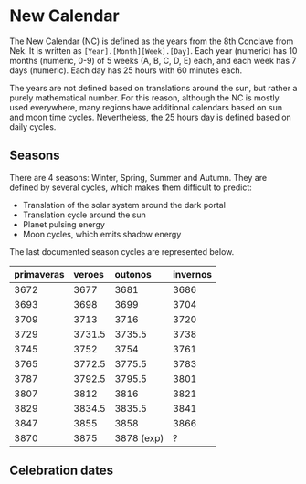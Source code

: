 # New Calendar

The New Calendar (NC) is defined as the years from the 8th Conclave from Nek. It is written as `[Year].[Month][Week].[Day]`. Each year (numeric) has 10 months (numeric, 0-9) of 5 weeks (A, B, C, D, E) each, and each week has 7 days (numeric). Each day has 25 hours with 60 minutes each.

The years are not defined based on translations around the sun, but rather a purely mathematical number. For this reason, although the NC is mostly used everywhere, many regions have additional calendars based on sun and moon time cycles. Nevertheless, the 25 hours day is defined based on daily cycles.

## Seasons

There are 4 seasons: Winter, Spring, Summer and Autumn. They are defined by several cycles, which makes them difficult to predict:
- Translation of the solar system around the dark portal
- Translation cycle around the sun
- Planet pulsing energy
- Moon cycles, which emits shadow energy

The last documented season cycles are represented below.

| primaveras | veroes | outonos    | invernos |
|:-----------|:-------|:-----------|:---------|
|       3672 |   3677 |       3681 |     3686 |
|       3693 |   3698 |       3699 |     3704 |
|       3709 |   3713 |       3716 |     3720 |
|       3729 | 3731.5 |     3735.5 |     3738 |
|       3745 |   3752 |       3754 |     3761 |
|       3765 | 3772.5 |     3775.5 |     3783 |
|       3787 | 3792.5 |     3795.5 |     3801 |
|       3807 |   3812 |       3816 |     3821 |
|       3829 | 3834.5 |     3835.5 |     3841 |
|       3847 |   3855 |       3858 |     3866 |
|       3870 |   3875 | 3878 (exp) |    ?      |  


## Celebration dates

